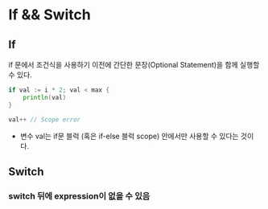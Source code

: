 # If && Switch

## If

if 문에서 조건식을 사용하기 이전에 간단한 문장(Optional Statement)을 함께 실행할 수 있다. 

~~~go
if val := i * 2; val < max {
    println(val)
}

val++ // Scope error
~~~
- 변수 val는 if문 블럭 (혹은 if-else 블럭 scope) 안에서만 사용할 수 있다는 것이다.


## Switch

### switch 뒤에 expression이 없을 수 있음